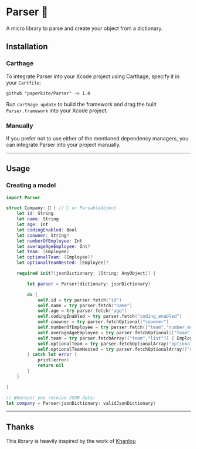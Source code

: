 # Parser 🔨

A micro library to parse and create your object from a dictionary.

## Installation

### Carthage

To integrate Parser into your Xcode project using Carthage, specify it in your `Cartfile`:

```
github "paperkite/Parser" ~> 1.0
```

Run `carthage update` to build the framework and drag the built `Parser.framework` into your Xcode project.

### Manually

If you prefer not to use either of the mentioned dependency managers, you can integrate Parser into your project manually.

---

## Usage

### Creating a model

```swift
import Parser

struct Company: 🔨 { // 🔨 or ParsableObject
    let id: String
    let name: String
    let age: Int
    let codingEnabled: Bool
    let coowner: String?
    let numberOfEmployee: Int
    let averageAgeEmployee: Int?
    let team: [Employee]
    let optionalTeam: [Employee]?
    let optionalTeamNested: [Employee]?

    required init?(jsonDictionary: [String: AnyObject]) {

        let parser = Parser(dictionary: jsonDictionary)

        do {
            self.id = try parser.fetch("id")
            self.name = try parser.fetch("name")
            self.age = try parser.fetch("age")
            self.codingEnabled = try parser.fetch("coding_enabled")
            self.coowner = try parser.fetchOptional("coowner")
            self.numberOfEmployee = try parser.fetch(["team","number_employee"])
            self.averageAgeEmployee = try parser.fetchOptional(["team", "average_age"])
            self.team = try parser.fetchArray(["team","list"]) { Employee(jsonDictionary: $0) }
            self.optionalTeam = try parser.fetchOptionalArray("optional_team") { Employee(jsonDictionary: $0) }
            self.optionalTeamNested = try parser.fetchOptionalArray(["optional_team_nested", "list"]) { Employee(jsonDictionary: $0) }
        } catch let error {
            print(error)
            return nil
        }
    }

}

// Wherever you receive JSON data:
let company = Parser(jsonDictionary: validJsonDictionary)

```

---

## Thanks
This library is heavily inspired by the work of [Khanlou](http://khanlou.com/2016/04/decoding-json/)
